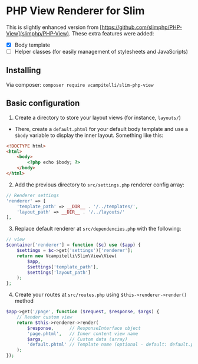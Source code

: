 # PHP View Renderer for Slim
This is slightly enhanced version from [https://github.com/slimphp/PHP-View](slimphp/PHP-View). These extra features were added:
- [x] Body template
- [ ] Helper classes (for easily management of stylesheets and JavaScripts)

## Installing
Via composer: `composer require vcampitelli/slim-php-view`

## Basic configuration
1. Create a directory to store your layout views (for instance, `layouts/`)
  * There, create a `default.phtml` for your default body template and use a `$body` variable to display the inner layout. Something like this:
```html
<!DOCTYPE html>
<html>
    <body>
        <?php echo $body; ?>
    </body>
</html>
```
2. Add the previous directory to `src/settings.php` renderer config array:
```php
// Renderer settings
'renderer' => [
    'template_path' => __DIR__ . '/../templates/',
    'layout_path' => __DIR__ . '/../layouts/'
],
```
3. Replace default renderer at `src/dependencies.php` with the following:
```php
// view
$container['renderer'] = function ($c) use ($app) {
    $settings = $c->get('settings')['renderer'];
    return new Vcampitelli\Slim\View\View(
        $app,
        $settings['template_path'],
        $settings['layout_path']
    );
};
```
4. Create your routes at `src/routes.php` using `$this->renderer->render()` method
```php
$app->get('/page', function ($request, $response, $args) {
    // Render custom view
    return $this->renderer->render(
        $response,      // ResponseInterface object
        'page.phtml',   // Inner content view name
        $args,          // Custom data (array)
        'default.phtml' // Template name (optional - default: default.phtml)
    );
});
```
